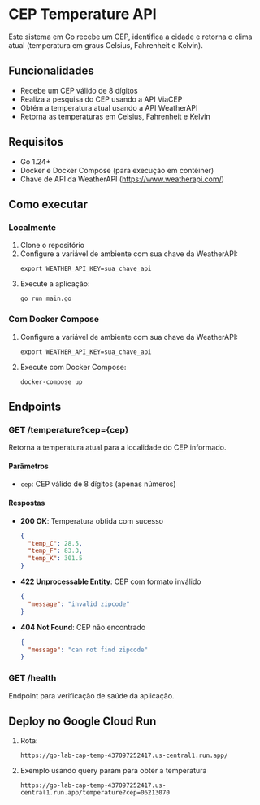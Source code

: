 # CEP Temperature API

Este sistema em Go recebe um CEP, identifica a cidade e retorna o clima atual (temperatura em graus Celsius, Fahrenheit e Kelvin).

## Funcionalidades

- Recebe um CEP válido de 8 dígitos
- Realiza a pesquisa do CEP usando a API ViaCEP
- Obtém a temperatura atual usando a API WeatherAPI
- Retorna as temperaturas em Celsius, Fahrenheit e Kelvin

## Requisitos

- Go 1.24+
- Docker e Docker Compose (para execução em contêiner)
- Chave de API da WeatherAPI (https://www.weatherapi.com/)

## Como executar

### Localmente

1. Clone o repositório
2. Configure a variável de ambiente com sua chave da WeatherAPI:
   ```
   export WEATHER_API_KEY=sua_chave_api
   ```
3. Execute a aplicação:
   ```
   go run main.go
   ```

### Com Docker Compose

1. Configure a variável de ambiente com sua chave da WeatherAPI:
   ```
   export WEATHER_API_KEY=sua_chave_api
   ```
2. Execute com Docker Compose:
   ```
   docker-compose up
   ```

## Endpoints

### GET /temperature?cep={cep}

Retorna a temperatura atual para a localidade do CEP informado.

#### Parâmetros

- `cep`: CEP válido de 8 dígitos (apenas números)

#### Respostas

- **200 OK**: Temperatura obtida com sucesso
  ```json
  {
    "temp_C": 28.5,
    "temp_F": 83.3,
    "temp_K": 301.5
  }
  ```

- **422 Unprocessable Entity**: CEP com formato inválido
  ```json
  {
    "message": "invalid zipcode"
  }
  ```

- **404 Not Found**: CEP não encontrado
  ```json
  {
    "message": "can not find zipcode"
  }
  ```

### GET /health

Endpoint para verificação de saúde da aplicação.

## Deploy no Google Cloud Run

1. Rota:
   ```
   https://go-lab-cap-temp-437097252417.us-central1.run.app/
   ```

2. Exemplo usando query param para obter a temperatura
   ```
   https://go-lab-cap-temp-437097252417.us-central1.run.app/temperature?cep=06213070
   ```
